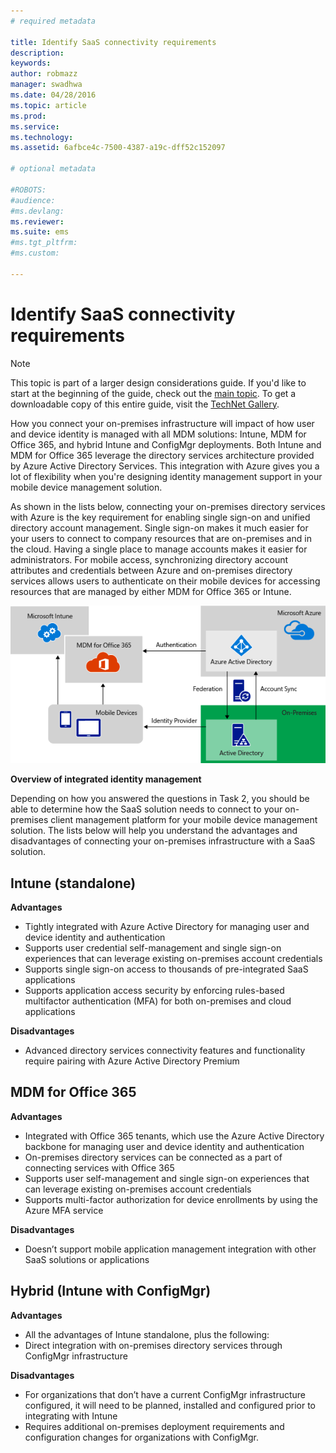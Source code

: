 ```yaml
---
# required metadata

title: Identify SaaS connectivity requirements
description:
keywords:
author: robmazz
manager: swadhwa
ms.date: 04/28/2016
ms.topic: article
ms.prod:
ms.service:
ms.technology:
ms.assetid: 6afbce4c-7500-4387-a19c-dff52c152097

# optional metadata

#ROBOTS:
#audience:
#ms.devlang:
ms.reviewer: 
ms.suite: ems
#ms.tgt_pltfrm:
#ms.custom:

---
```


# Identify SaaS connectivity requirements

>[!NOTE]
>This topic is part of a larger design considerations guide. If you'd like to start at the beginning of the guide, check out the [main topic](mdm-design-considerations-guide.md). To get a downloadable copy of this entire guide, visit the [TechNet Gallery](https://gallery.technet.microsoft.com/Mobile-Device-Management-7d401582).

How you connect your on-premises infrastructure will impact of how user and device identity is managed with all MDM solutions: Intune, MDM for Office 365, and hybrid Intune and ConfigMgr deployments. Both Intune and MDM for Office 365 leverage the directory services architecture provided by Azure Active Directory Services. This integration with Azure gives you a lot of flexibility when you're designing identity management support in your mobile device management solution.

As shown in the lists below, connecting your on-premises directory services with Azure is the key requirement for enabling single sign-on and unified directory account management. Single sign-on makes it much easier for your users to connect to company resources that are on-premises and in the cloud. Having a single place to manage accounts makes it easier for administrators. For mobile access, synchronizing directory account attributes and credentials between Azure and on-premises directory services allows users to authenticate on their mobile devices for accessing resources that are managed by either MDM for Office 365 or Intune.

![Overview of integrated identity management](./media/MDM_Figure_15.png)

**Overview of integrated identity management**

Depending on how you answered the questions in Task 2, you should be able to determine how the SaaS solution needs to connect to your on-premises client management platform for your mobile device management solution. The lists below will help you understand the advantages and disadvantages of connecting your on-premises infrastructure with a SaaS solution.

## Intune (standalone)

**Advantages**

- Tightly integrated with Azure Active Directory for managing user and device identity and authentication
- Supports user credential self-management and single sign-on experiences that can leverage existing on-premises account credentials
- Supports single sign-on access to thousands of pre-integrated SaaS applications
- Supports application access security by enforcing rules-based multifactor authentication (MFA) for both on-premises and cloud applications

**Disadvantages**

- Advanced directory services connectivity features and functionality require pairing with Azure Active Directory Premium

## MDM for Office 365

**Advantages**

- Integrated with Office 365 tenants, which use the Azure Active Directory backbone for managing user and device identity and authentication
- On-premises directory services can be connected as a part of connecting services with Office 365
- Supports user self-management and single sign-on experiences that can leverage existing on-premises account credentials
- Supports multi-factor authorization for device enrollments by using the Azure MFA service

**Disadvantages**

- Doesn’t support mobile application management integration with other SaaS solutions or applications

## Hybrid (Intune with ConfigMgr)

**Advantages**

- All the advantages of Intune standalone, plus the following:
 - Direct integration with on-premises directory services through ConfigMgr infrastructure

**Disadvantages**

- For organizations that don’t have a current ConfigMgr infrastructure configured, it will need to be planned, installed and configured prior to integrating with Intune
- Requires additional on-premises deployment requirements and configuration changes for organizations with ConfigMgr.